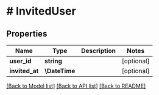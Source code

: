 # # InvitedUser

## Properties

Name | Type | Description | Notes
------------ | ------------- | ------------- | -------------
**user_id** | **string** |  | [optional]
**invited_at** | **\DateTime** |  | [optional]

[[Back to Model list]](../../README.md#models) [[Back to API list]](../../README.md#endpoints) [[Back to README]](../../README.md)
